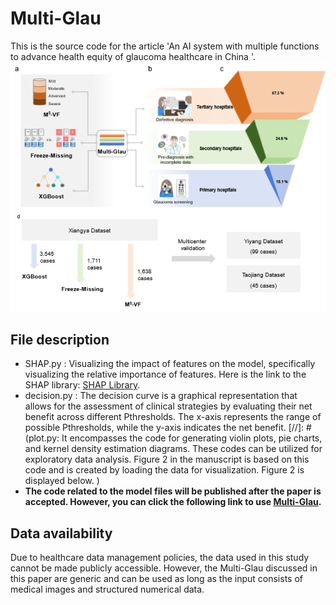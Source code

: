 # Multi-Glau
This is the source code for the article 'An AI system with multiple functions to advance health equity of glaucoma healthcare in China '.<br>
![](readme/workflow.png)
## File description
* SHAP.py : Visualizing the impact of features on the model, specifically visualizing the relative importance of features. Here is the link to the SHAP library: [SHAP Library](https://shap.readthedocs.io/en/latest/index.html#).
* decision.py : The decision curve is a graphical representation that allows for the assessment of clinical strategies by evaluating their net benefit across different Pthresholds. The x-axis represents the range of possible Pthresholds, while the y-axis indicates the net benefit.
[//]: # (plot.py: It encompasses the code for generating violin plots, pie charts, and kernel density estimation diagrams. These codes can be utilized for exploratory data analysis. Figure 2 in the manuscript is based on this code and is created by loading the data for visualization. Figure 2 is displayed below. )
* **The code related to the model files will be published after the paper is accepted. However, you can click the following link to use [Multi-Glau](http://multi-glau.online/).**
## Data availability
Due to healthcare data management policies, the data used in this study cannot be made publicly accessible. However, the Multi-Glau discussed in this paper are generic and can be used as long as the input consists of medical images and structured numerical data.



